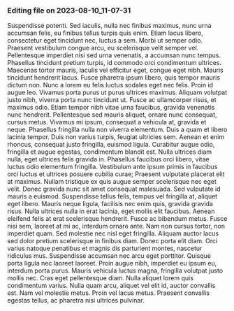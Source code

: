 

### Editing file on 2023-08-10_11-07-31

Suspendisse potenti. Sed iaculis, nulla nec finibus maximus, nunc urna accumsan felis, eu finibus tellus turpis quis enim. Etiam lacus libero, consectetur eget tincidunt nec, luctus a sem. Morbi ut semper odio. Praesent vestibulum congue arcu, eu scelerisque velit semper vel. Pellentesque imperdiet nisi sed urna venenatis, a accumsan nunc tempus. Phasellus tincidunt pretium turpis, id commodo orci condimentum ultrices. Maecenas tortor mauris, iaculis vel efficitur eget, congue eget nibh.
Mauris tincidunt hendrerit lacus. Fusce pharetra ipsum libero, quis tempor mauris dictum non. Nunc a lorem eu felis luctus sodales eget nec felis. Proin id augue leo. Vivamus porta purus ut purus ultrices maximus. Aliquam volutpat justo nibh, viverra porta nunc tincidunt ut. Fusce ac ullamcorper risus, et maximus odio. Etiam tempor nibh vitae urna faucibus, gravida venenatis nunc hendrerit. Pellentesque sed mauris aliquet, ornare nunc consequat, cursus metus. Vivamus mi ipsum, consequat a vehicula at, gravida et neque. Phasellus fringilla nulla non viverra elementum.
Duis a quam et libero lacinia tempor. Duis non varius turpis, feugiat ultricies sem. Aenean et enim rhoncus, consequat justo fringilla, euismod ligula. Curabitur augue odio, fringilla et augue egestas, condimentum blandit est. Nulla ultrices diam nulla, eget ultrices felis gravida in. Phasellus faucibus orci libero, vitae luctus odio elementum fringilla. Vestibulum ante ipsum primis in faucibus orci luctus et ultrices posuere cubilia curae; Praesent vulputate placerat elit at maximus.
Nullam tristique ex quis augue semper scelerisque nec eget velit. Donec gravida nunc sit amet consequat malesuada. Sed vulputate id mauris a euismod. Suspendisse tellus felis, tempus vel fringilla at, aliquet eget libero. Mauris neque ligula, facilisis nec enim quis, gravida gravida risus. Nulla ultrices nulla in erat lacinia, eget mollis elit faucibus. Aenean eleifend felis at erat scelerisque hendrerit. Fusce ac bibendum metus. Fusce nisi sem, laoreet at mi ac, interdum ornare ante. Nam non cursus tortor, non imperdiet quam. Sed molestie nec nisl eget fringilla.
Aliquam auctor lacus sed dolor pretium scelerisque in finibus diam. Donec porta elit diam. Orci varius natoque penatibus et magnis dis parturient montes, nascetur ridiculus mus. Suspendisse accumsan nec arcu eget porttitor. Quisque porta ligula nec laoreet laoreet. Proin augue nibh, imperdiet eu ipsum eu, interdum porta purus. Mauris vehicula luctus magna, fringilla volutpat justo mollis nec. Cras eget pellentesque diam. Nulla aliquet lorem quis condimentum varius. Nulla quam arcu, aliquet vel elit id, auctor convallis est. Nam vel molestie metus. Proin vel lacus metus. Praesent convallis egestas tellus, ac pharetra nisi ultrices pulvinar.


